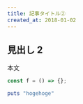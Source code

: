 ```yaml
---
title: 記事タイトル②
created_at: 2018-01-02
---
```


## 見出し 2

本文

```javascript
const f = () => {};
```

```ruby
puts "hogehoge"
```
